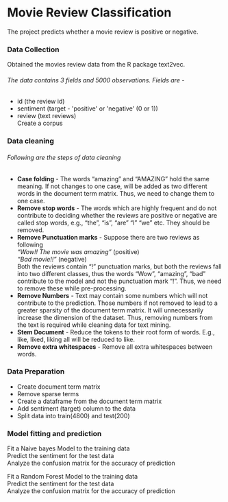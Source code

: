 # Movie Review Classification
The project predicts whether a movie review is positive or negative.

### Data Collection
Obtained the movies review data from the R package text2vec. 
###### The data contains 3 fields and 5000 observations. Fields are - 
- id (the review id)
- sentiment (target - 'positive' or 'negative' (0 or 1))
- review (text reviews)  
Create a corpus

### Data cleaning
###### Following are the steps of data cleaning
- **Case folding** - The words “amazing” and “AMAZING” hold the same meaning. If not changes to one case, will be added as two different words in the document term matrix. Thus, we need to change them to one case.
- **Remove stop words** - The words which are highly frequent and do not contribute to deciding whether the reviews are positive or negative are called stop words, e.g., “the”, “is”, “are” “I” “we” etc. They should be removed.
- **Remove Punctuation marks** - Suppose there are two reviews as following  
*“Wow!! The movie was amazing”* (positive)  
*“Bad movie!!”* (negative)  
Both the reviews contain “!” punctuation marks, but both the reviews fall into two different classes, thus the words “Wow”, “amazing”, “bad” contribute to the model and not the punctuation mark “!”. Thus, we need to remove these while pre-processing.
- **Remove Numbers** - Text may contain some numbers which will not contribute to the prediction. Those numbers if not removed to lead to a greater sparsity of the document term matrix. It will unnecessarily increase the dimension of the dataset. Thus, removing numbers from the text is required while cleaning data for text mining.
- **Stem Document** - Reduce the tokens to their root form of words. E.g., like, liked, liking all will be reduced to like.
- **Remove extra whitespaces** - Remove all extra whitespaces between words.

### Data Preparation
- Create document term matrix
- Remove sparse terms
- Create a dataframe from the document term matrix
- Add sentiment (target) column to the data
- Split data into train(4800) and test(200)

### Model fitting and prediction
Fit a Naive bayes Model to the training data  
Predict the sentiment for the test data  
Analyze the confusion matrix for the accuracy of prediction  

Fit a Random Forest Model to the training data   
Predict the sentiment for the test data  
Analyze the confusion matrix for the accuracy of prediction  
